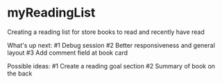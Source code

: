 # myReadingList
Creating a reading list for store books to read and recently have read

What's up next: 
#1 Debug session
#2 Better responsiveness and general layout
#3 Add comment field at book card

Possible ideas: 
#1 Create a reading goal section
#2 Summary of book on the back
